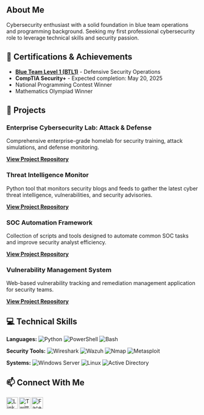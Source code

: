 ## About Me
Cybersecurity enthusiast with a solid foundation in blue team operations and programming background. Seeking my first professional cybersecurity role to leverage technical skills and security passion.

## 🔑 Certifications & Achievements
- **[Blue Team Level 1 (BTL1)](https://www.credly.com/badges/930298d8-a308-4e22-a409-fdaaab27541a/public_url)** - Defensive Security Operations
- **CompTIA Security+** - Expected completion: May 20, 2025
- National Programming Contest Winner
- Mathematics Olympiad Winner

## 🔐 Projects

### Enterprise Cybersecurity Lab: Attack & Defense
Comprehensive enterprise-grade homelab for security training, attack simulations, and defense monitoring.

**[View Project Repository](https://github.com/yourusername/enterprise-cybersecurity-lab)**

### Threat Intelligence Monitor
Python tool that monitors security blogs and feeds to gather the latest cyber threat intelligence, vulnerabilities, and security advisories.

**[View Project Repository](https://github.com/yourusername/threat-intelligence-monitor)**

### SOC Automation Framework
Collection of scripts and tools designed to automate common SOC tasks and improve security analyst efficiency.

**[View Project Repository](https://github.com/yourusername/soc-automation)**

### Vulnerability Management System
Web-based vulnerability tracking and remediation management application for security teams.

**[View Project Repository](https://github.com/rafi03/vulnerability-management)**

## 💻 Technical Skills

**Languages:** 
![Python](https://img.shields.io/badge/-Python-3776AB?style=flat&logo=python&logoColor=white)
![PowerShell](https://img.shields.io/badge/-PowerShell-5391FE?style=flat&logo=powershell&logoColor=white)
![Bash](https://img.shields.io/badge/-Bash-4EAA25?style=flat&logo=gnu-bash&logoColor=white)

**Security Tools:** 
![Wireshark](https://img.shields.io/badge/-Wireshark-1679A7?style=flat&logo=wireshark&logoColor=white)
![Wazuh](https://img.shields.io/badge/-Wazuh-1E90FF?style=flat)
![Nmap](https://img.shields.io/badge/-Nmap-5391FE?style=flat)
![Metasploit](https://img.shields.io/badge/-Metasploit-E34F26?style=flat)

**Systems:** 
![Windows Server](https://img.shields.io/badge/-Windows_Server-0078D6?style=flat&logo=windows&logoColor=white)
![Linux](https://img.shields.io/badge/-Linux-FCC624?style=flat&logo=linux&logoColor=black)
![Active Directory](https://img.shields.io/badge/-Active_Directory-0078D4?style=flat&logo=microsoft&logoColor=white)

## 📫 Connect With Me

<p>
<a href="https://www.linkedin.com/in/abdullah-al-rafi03"><img align="left" alt="LinkedIn" width="30px" src="https://cdn.jsdelivr.net/npm/simple-icons@v3/icons/linkedin.svg" /></a>
<a href="https://x.com/AlRafi03"><img align="left" alt="Twitter" width="30px" src="https://cdn.jsdelivr.net/npm/simple-icons@v3/icons/twitter.svg" /></a>
<a href="https://www.facebook.com/alrafikp"><img align="left" alt="Facebook" width="30px" src="https://cdn.jsdelivr.net/npm/simple-icons@v3/icons/facebook.svg" /></a>
</p>

<br />
<br />

[linkedin]: https://linkedin.com/in/your-linkedin-username
[twitter]: https://twitter.com/your-twitter-handle
[facebook]: https://facebook.com/your-facebook-profile
